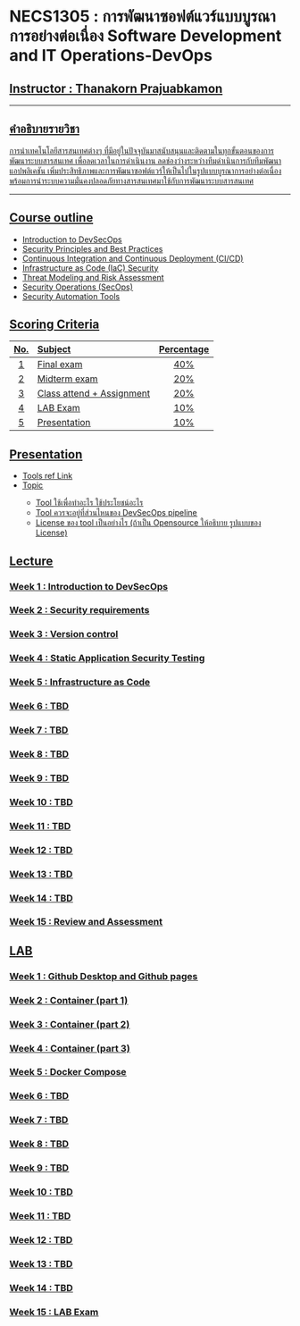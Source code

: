 # NECS1305 : การพัฒนาซอฟต์แวร์แบบบูรณาการอย่างต่อเนื่อง Software Development and IT Operations-DevOps

## <u> Instructor : Thanakorn Prajuabkamon<u>
___
## คำอธิบายรายวิชา
การนำเทคโนโลยีสารสนเทศต่างๆ ที่มีอยู่ในปัจจุบันมาสนับสนุนและติดตามในทุกขั้นตอนของการพัฒนาระบบสารสนเทศ เพื่อลดเวลาในการดำเนินงาน ลดช่องว่างระหว่างทีมดำเนินการกับทีมพัฒนาแอปพลิเคชัน เพิ่มประสิทธิภาพและการพัฒนาซอฟต์แวร์ให้เป็นไปในรูปแบบบูรณาการอย่างต่อเนื่อง พร้อมการนำระบบความมั่นคงปลอดภัยทางสารสนเทศมาใช้กับการพัฒนาระบบสารสนเทศ

___

## <u>Course outline<u>
-   Introduction to DevSecOps
-   Security Principles and Best Practices
-   Continuous Integration and Continuous Deployment (CI/CD)
-   Infrastructure as Code (IaC) Security
-   Threat Modeling and Risk Assessment
-   Security Operations (SecOps)
-   Security Automation Tools

## <u>Scoring Criteria<u>

| No.   |      Subject      |  Percentage |
|:----------:|:-------------|:------:|
| 1 |  Final exam   |   40%  |
| 2 |  Midterm exam |   20%  |
| 3 |  Class attend + Assignment |   20%  |
| 4 |  LAB Exam   |   10%  |
| 5 |  Presentation |   10%  |


## <u>Presentation<u>
-   Tools ref [Link](https://digital.ai/learn/devops-periodic-table/)
-   <u>Topic<u>
    -   Tool ใช้เพื่อทำอะไร ใช้ประโยชน์อะไร
    -   Tool ควรจะอยู่ที่ส่วนไหนของ DevSecOps pipeline
    -   License ของ tool เป็นอย่างไร (ถ้าเป็น Opensource ให้อธิบาย รูปแบบของ License)


## <u>Lecture<u> ##

### Week 1 : Introduction to DevSecOps
### Week 2 : Security requirements
### Week 3 : Version control
### Week 4 : Static Application Security Testing
### Week 5 : Infrastructure as Code
### Week 6 : TBD
### Week 7 : TBD
### Week 8 : TBD
### Week 9 : TBD
### Week 10 : TBD
### Week 11 : TBD
### Week 12 : TBD
### Week 13 : TBD
### Week 14 : TBD
### Week 15 : Review and Assessment

## <u>LAB<u> ##

### Week 1 : Github Desktop and Github pages
### Week 2 : Container (part 1)
### Week 3 : Container (part 2)
### Week 4 : Container (part 3)
### Week 5 : Docker Compose
### Week 6 : TBD
### Week 7 : TBD
### Week 8 : TBD
### Week 9 : TBD
### Week 10 : TBD
### Week 11 : TBD
### Week 12 : TBD
### Week 13 : TBD
### Week 14 : TBD
### Week 15 : LAB Exam

